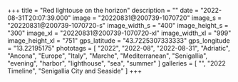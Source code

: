 +++
title = "Red lightouse on the horizon"
description = ""
date = "2022-08-31T20:07:39.000"
image = "20220831@200739-1070720"
image_s = "20220831@200739-1070720-s"
image_width_s = "400"
image_height_s = "300"
image_xl = "20220831@200739-1070720-xl"
image_width_xl = "999"
image_height_xl = "751"
gps_latitude = "43.7225307333333"
gps_longitude = "13.22195175"
phototags = [ "2022", "2022-08", "2022-08-31", "Adriatic", "Ancona", "Europe", "Italy", "Marche", "Mediterranean", "Senigallia", "evening", "harbor", "lighthouse", "sea", "summer" ]
galleries = [ "", "2022 Timeline", "Senigallia City and Seaside" ]
+++
